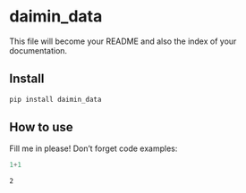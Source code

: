 daimin_data
================

<!-- WARNING: THIS FILE WAS AUTOGENERATED! DO NOT EDIT! -->

This file will become your README and also the index of your
documentation.

## Install

``` sh
pip install daimin_data
```

## How to use

Fill me in please! Don’t forget code examples:

``` python
1+1
```

    2
